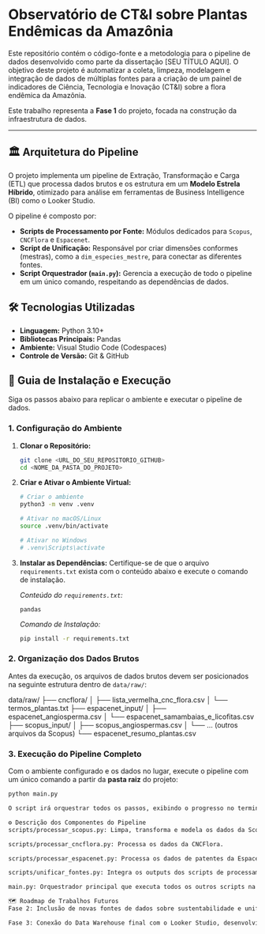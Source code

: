 # Observatório de CT&I sobre Plantas Endêmicas da Amazônia

Este repositório contém o código-fonte e a metodologia para o pipeline de dados desenvolvido como parte da dissertação [SEU TÍTULO AQUI]. O objetivo deste projeto é automatizar a coleta, limpeza, modelagem e integração de dados de múltiplas fontes para a criação de um painel de indicadores de Ciência, Tecnologia e Inovação (CT&I) sobre a flora endêmica da Amazônia.

Este trabalho representa a **Fase 1** do projeto, focada na construção da infraestrutura de dados.

---

## 🏛️ Arquitetura do Pipeline

O projeto implementa um pipeline de Extração, Transformação e Carga (ETL) que processa dados brutos e os estrutura em um **Modelo Estrela Híbrido**, otimizado para análise em ferramentas de Business Intelligence (BI) como o Looker Studio.

O pipeline é composto por:
* **Scripts de Processamento por Fonte:** Módulos dedicados para `Scopus`, `CNCFlora` e `Espacenet`.
* **Script de Unificação:** Responsável por criar dimensões conformes (mestras), como a `dim_especies_mestre`, para conectar as diferentes fontes.
* **Script Orquestrador (`main.py`):** Gerencia a execução de todo o pipeline em um único comando, respeitando as dependências de dados.

## 🛠️ Tecnologias Utilizadas

* **Linguagem:** Python 3.10+
* **Bibliotecas Principais:** Pandas
* **Ambiente:** Visual Studio Code (Codespaces)
* **Controle de Versão:** Git & GitHub

## 🚀 Guia de Instalação e Execução

Siga os passos abaixo para replicar o ambiente e executar o pipeline de dados.

### 1. Configuração do Ambiente

1.  **Clonar o Repositório:**
    ```bash
    git clone <URL_DO_SEU_REPOSITORIO_GITHUB>
    cd <NOME_DA_PASTA_DO_PROJETO>
    ```

2.  **Criar e Ativar o Ambiente Virtual:**
    ```bash
    # Criar o ambiente
    python3 -m venv .venv
    
    # Ativar no macOS/Linux
    source .venv/bin/activate
    
    # Ativar no Windows
    # .venv\Scripts\activate
    ```

3.  **Instalar as Dependências:**
    Certifique-se de que o arquivo `requirements.txt` exista com o conteúdo abaixo e execute o comando de instalação.

    *Conteúdo do `requirements.txt`:*
    ```
    pandas
    ```

    *Comando de Instalação:*
    ```bash
    pip install -r requirements.txt
    ```

### 2. Organização dos Dados Brutos

Antes da execução, os arquivos de dados brutos devem ser posicionados na seguinte estrutura dentro de `data/raw/`:

data/raw/
├── cncflora/
│   ├── lista_vermelha_cnc_flora.csv
│   └── termos_plantas.txt
├── espacenet_input/
│   ├── espacenet_angiosperma.csv
│   └── espacenet_samambaias_e_licofitas.csv
├── scopus_input/
│   ├── scopus_angiospermas.csv
│   └── ... (outros arquivos da Scopus)
└── espacenet_resumo_plantas.csv

### 3. Execução do Pipeline Completo

Com o ambiente configurado e os dados no lugar, execute o pipeline com um único comando a partir da **pasta raiz** do projeto:

```bash
python main.py

O script irá orquestrar todos os passos, exibindo o progresso no terminal. Ao final, todos os arquivos processados e modelados estarão na pasta data/processed/.

⚙️ Descrição dos Componentes do Pipeline
scripts/processar_scopus.py: Limpa, transforma e modela os dados da Scopus.

scripts/processar_cncflora.py: Processa os dados da CNCFlora.

scripts/processar_espacenet.py: Processa os dados de patentes da Espacenet.

scripts/unificar_fontes.py: Integra os outputs dos scripts de processamento, criando as dimensões mestras.

main.py: Orquestrador principal que executa todos os outros scripts na ordem correta.

🗺️ Roadmap de Trabalhos Futuros
Fase 2: Inclusão de novas fontes de dados sobre sustentabilidade e unificação com o modelo atual.

Fase 3: Conexão do Data Warehouse final com o Looker Studio, desenvolvimento dos indicadores visuais e avaliação geral do processo.
